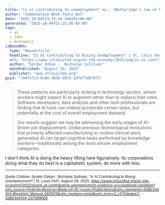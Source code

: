```yaml
---
title: "is ai contributing to unemployment? no.. (Betteridge's law of headlines)"
author: "Commonplace Book Tools Bot"
date: "2025-10-04T23:55:24.344191+00:00"
generated: "2025-10-04T21:25:56-05:00"
tags:
  - ai
  - jobs
  - economics
isBasedOn:
  type: "NewsArticle"
  headline: "Is AI Contributing to Rising Unemployment? | St. Louis Fed"
  url: "https://www.stlouisfed.org/on-the-economy/2025/aug/is-ai-contributing-unemployment-evidence-occupational-variation?utm_source=Federal+Reserve+Bank+of+St.+Louis+Publications&utm_campaign=5d8b3d4104-BlogAlert_Manual_082625&utm_medium=email&utm_term=0_c572dedae2-5d8b3d4104-237369665"
  author: "Serdar Ozkan ,  Nicholas Sullivan"
  datePublished: "August 26, 2025"
  publisher: "www.stlouisfed.org"
guid: "c947e7c3-0c0e-483b-b832-2d7ef7d87d73"
---
```


> These patterns are particularly striking in technology sectors, where workers might expect AI to augment rather than to replace their roles. Software developers, data analysts and other tech professionals are finding that AI tools can indeed accelerate certain tasks, but potentially at the cost of overall employment demand.
> 
> Our results suggest we may be witnessing the early stages of AI-driven job displacement. Unlike previous technological revolutions that primarily affected manufacturing or routine clerical work, generative AI can target cognitive tasks performed by knowledge workers—traditionally among the most secure employment categories.

I don't think AI is doing the heavy lifting here figuratively. Its corporations doing what they do best in a capitalistic system, do more with less.

---

<sub>Quote Citation: <cite>Serdar Ozkan ,  Nicholas Sullivan, "Is AI Contributing to Rising Unemployment? | St. Louis Fed", August 26, 2025, <a href="https://www.stlouisfed.org/on-the-economy/2025/aug/is-ai-contributing-unemployment-evidence-occupational-variation?utm_source=Federal+Reserve+Bank+of+St.+Louis+Publications&utm_campaign=5d8b3d4104-BlogAlert_Manual_082625&utm_medium=email&utm_term=0_c572dedae2-5d8b3d4104-237369665">https://www.stlouisfed.org/on-the-economy/2025/aug/is-ai-contributing-unemployment-evidence-occupational-variation?utm_source=Federal+Reserve+Bank+of+St.+Louis+Publications&utm_campaign=5d8b3d4104-BlogAlert_Manual_082625&utm_medium=email&utm_term=0_c572dedae2-5d8b3d4104-237369665</a></cite></sub>